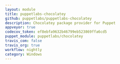 ```yaml
---
layout: module
title: puppetlabs-chocolatey
github: puppetlabs/puppetlabs-chocolatey
description: Chocolatey package provider for Puppet
appveyor: true
codecov_token: ef8ebfa9632b46799eb523869ffa6cd5
puppet_module: puppetlabs/chocolatey
travis_com: false
travis_org: true
workflow: nightly
category: Windows
---
```

